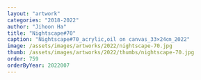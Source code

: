 ```yaml
---
layout: "artwork"
categories: "2018-2022"
author: "Jihoon Ha"
title: "Nightscape#70"
caption: "Nightscape#70_acrylic,oil on canvas_33×24㎝_2022"
image: /assets/images/artworks/2022/nightscape-70.jpg
thumb: /assets/images/artworks/2022/thumbs/nightscape-70.jpg
order: 759
orderByYear: 2022007
---
```


